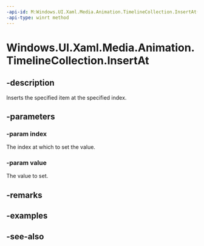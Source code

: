 ```yaml
---
-api-id: M:Windows.UI.Xaml.Media.Animation.TimelineCollection.InsertAt(System.UInt32,Windows.UI.Xaml.Media.Animation.Timeline)
-api-type: winrt method
---
```


<!-- Method syntax
public void InsertAt(System.UInt32 index, Windows.UI.Xaml.Media.Animation.Timeline value)
-->

# Windows.UI.Xaml.Media.Animation.TimelineCollection.InsertAt

## -description
Inserts the specified item at the specified index.



## -parameters
### -param index
The index at which to set the value.

### -param value
The value to set.

## -remarks

## -examples

## -see-also
